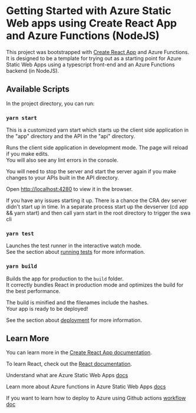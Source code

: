 # Getting Started with Azure Static Web apps using Create React App and Azure Functions (NodeJS)

This project was bootstrapped with [Create React App](https://github.com/facebook/create-react-app) and Azure Functions. 
It is designed to be a template for trying out as a starting point for Azure Static Web Apps using a typescript front-end
and an Azure Functions backend (in NodeJS).

## Available Scripts

In the project directory, you can run:

### `yarn start`

This is a customized yarn start which starts up the client side application in the "app" directory and the 
API in the "api" directory.

Runs the client side application in development mode.
The page will reload if you make edits.\
You will also see any lint errors in the console.

You will need to stop the server and start the server again if you make changes to your APIs built in the API directory.

Open [http://localhost:4280](http://localhost:4280) to view it in the browser.

If you have any issues starting it up. There is a chance the CRA dev server didn't start up in time. In a separate process start up the devserver (cd app && yarn start)
and then call yarn start in the root directory to trigger the swa cli

### `yarn test`

Launches the test runner in the interactive watch mode.\
See the section about [running tests](https://facebook.github.io/create-react-app/docs/running-tests) for more information.

### `yarn build`

Builds the app for production to the `build` folder.\
It correctly bundles React in production mode and optimizes the build for the best performance.

The build is minified and the filenames include the hashes.\
Your app is ready to be deployed!

See the section about [deployment](https://facebook.github.io/create-react-app/docs/deployment) for more information.

## Learn More

You can learn more in the [Create React App documentation](https://facebook.github.io/create-react-app/docs/getting-started).

To learn React, check out the [React documentation](https://reactjs.org/).

Understand what are Azure Static Web Apps [docs](https://docs.microsoft.com/en-us/azure/static-web-apps/overview)

Learn more about Azure functions in Azure Static Web Apps [docs](https://docs.microsoft.com/en-us/azure/static-web-apps/apis)

If you want to learn how to deploy to Azure using Github actions [workflow doc](https://docs.microsoft.com/en-us/azure/static-web-apps/github-actions-workflow)
